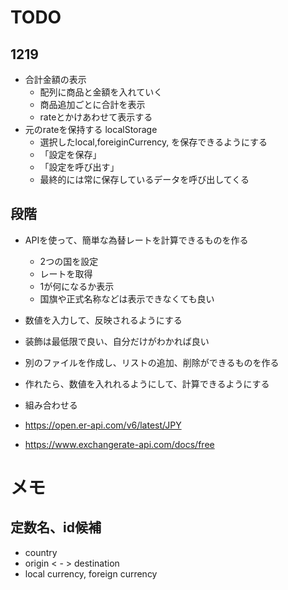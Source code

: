 # TODO

## 1219
- 合計金額の表示
  - 配列に商品と金額を入れていく
  - 商品追加ごとに合計を表示
  - rateとかけあわせて表示する
- 元のrateを保持する localStorage
  - 選択したlocal,foreiginCurrency, を保存できるようにする
  - 「設定を保存」
  - 「設定を呼び出す」
  - 最終的には常に保存しているデータを呼び出してくる


## 段階
- APIを使って、簡単な為替レートを計算できるものを作る
  - 2つの国を設定
  - レートを取得
  - 1が何になるか表示
  - 国旗や正式名称などは表示できなくても良い
- 数値を入力して、反映されるようにする
- 装飾は最低限で良い、自分だけがわかれば良い
- 別のファイルを作成し、リストの追加、削除ができるものを作る
- 作れたら、数値を入れれるようにして、計算できるようにする
- 組み合わせる

- https://open.er-api.com/v6/latest/JPY
- https://www.exchangerate-api.com/docs/free

# メモ

## 定数名、id候補
- country
- origin < - > destination
- local currency, foreign currency
